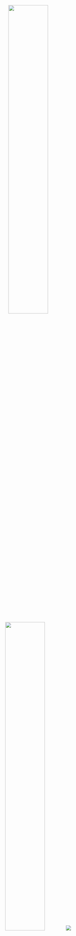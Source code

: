 <p align="center">
  <img height="50%" width="auto" src ="https://github-readme-stats.vercel.app/api?username=kohei23n&show_icons=true&count_private=true&theme=tokyonight&hide_border=true&hide=issues,contribs">
  <img height="50%" width="auto" src ="https://github-readme-stats.vercel.app/api/top-langs/?username=kohei23n&layout=compact&hide_border=true&theme=tokyonight">
  <img src ="https://github-readme-streak-stats.herokuapp.com?user=aveek-saha&theme=darcula&hide_border=true&background=FFFFFF00">
  <br>
  <br>
</p>



